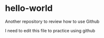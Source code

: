 # hello-world
Another repository to review how to use Github

I need to edit this file to practice using github

